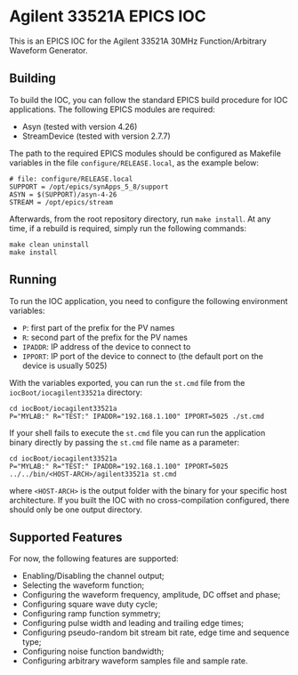 Agilent 33521A EPICS IOC
========================

This is an EPICS IOC for the Agilent 33521A 30MHz Function/Arbitrary Waveform
Generator.

## Building

To build the IOC, you can follow the standard EPICS build procedure for IOC
applications. The following EPICS modules are required:

- Asyn (tested with version 4.26)
- StreamDevice (tested with version 2.7.7)

The path to the required EPICS modules should be configured as Makefile
variables in the file `configure/RELEASE.local`, as the example below:

    # file: configure/RELEASE.local
    SUPPORT = /opt/epics/synApps_5_8/support
    ASYN = $(SUPPORT)/asyn-4-26
    STREAM = /opt/epics/stream

Afterwards, from the root repository directory, run `make install`. At any time,
if a rebuild is required, simply run the following commands:

    make clean uninstall
    make install

## Running

To run the IOC application, you need to configure the following environment
variables:

- `P`: first part of the prefix for the PV names
- `R`: second part of the prefix for the PV names
- `IPADDR`: IP address of the device to connect to
- `IPPORT`: IP port of the device to connect to (the default port on the device
  is usually 5025)

With the variables exported, you can run the `st.cmd` file from the
`iocBoot/iocagilent33521a` directory:

    cd iocBoot/iocagilent33521a
    P="MYLAB:" R="TEST:" IPADDR="192.168.1.100" IPPORT=5025 ./st.cmd

If your shell fails to execute the `st.cmd` file you can run the application
binary directly by passing the `st.cmd` file name as a parameter:

    cd iocBoot/iocagilent33521a
    P="MYLAB:" R="TEST:" IPADDR="192.168.1.100" IPPORT=5025 ../../bin/<HOST-ARCH>/agilent33521a st.cmd

where `<HOST-ARCH>` is the output folder with the binary for your specific host
architecture. If you built the IOC with no cross-compilation configured, there
should only be one output directory.

## Supported Features

For now, the following features are supported:

- Enabling/Disabling the channel output;
- Selecting the waveform function;
- Configuring the waveform frequency, amplitude, DC offset and phase;
- Configuring square wave duty cycle;
- Configuring ramp function symmetry;
- Configuring pulse width and leading and trailing edge times;
- Configuring pseudo-random bit stream bit rate, edge time and sequence type;
- Configuring noise function bandwidth;
- Configuring arbitrary waveform samples file and sample rate.

